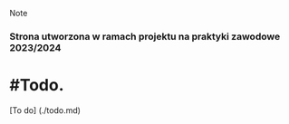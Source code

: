 > [!NOTE]
> ### Strona utworzona w ramach projektu na praktyki zawodowe 2023/2024

#Todo.
======
[To do] (./todo.md)